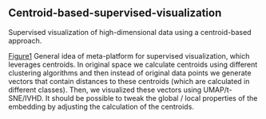 ## Centroid-based-supervised-visualization

Supervised visualization of high-dimensional data using a centroid-based approach.

[Figure1](presentation/Figure1.png) General idea of meta-platform for supervised visualization, which
leverages centroids. In original space we calculate centroids using different clustering algorithms and then instead of original data points we generate vectors that contain distances to these centroids (which are calculated in different classes). Then, we visualized these vectors using UMAP/t-SNE/IVHD. It
should be possible to tweak the global / local properties of the embedding by
adjusting the calculation of the centroids.
